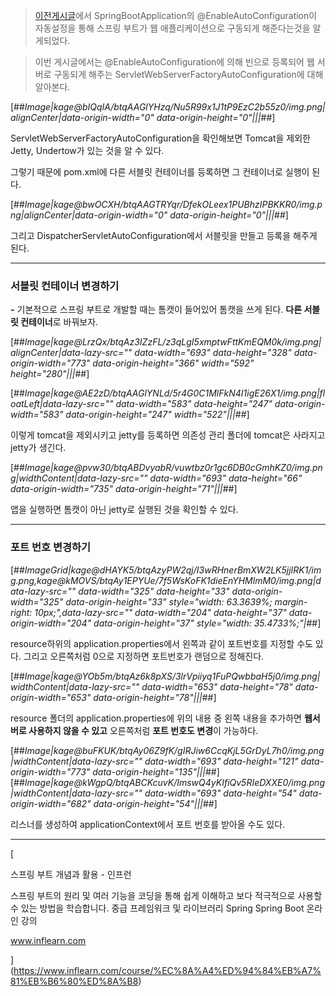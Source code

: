 > [이전게시글](https://sun-22.tistory.com/31)에서 SpringBootApplication의 @EnableAutoConfiguration이 자동설정을 통해 스프링 부트가 웹 애플리케이션으로 구동되게 해준다는것을 알게되었다.

> 이번 게시글에서는 @EnableAutoConfiguration에 의해 빈으로 등록되어 웹 서버로 구동되게 해주는 ServletWebServerFactoryAutoConfiguration에 대해 알아본다.

[##_Image|kage@bIQqIA/btqAAGlYHzq/Nu5R99x1J1tP9EzC2b55z0/img.png|alignCenter|data-origin-width="0" data-origin-height="0"|||_##]

ServletWebServerFactoryAutoConfiguration을 확인해보면 Tomcat을 제외한 Jetty, Undertow가 있는 것을 알 수 있다.

그렇기 때문에 pom.xml에 다른 서블릿 컨테이너를 등록하면 그 컨테이너로 실행이 된다.

[##_Image|kage@bwOCXH/btqAAGTRYqr/DfekOLeex1PUBhzIPBKKR0/img.png|alignCenter|data-origin-width="0" data-origin-height="0"|||_##]

그리고 DispatcherServletAutoConfiguration에서 서블릿을 만들고 등록을 해주게 된다.

---

### **서블릿 컨테이너 변경하기**

**-** 기본적으로 스프링 부트로 개발할 때는 톰캣이 들어있어 톰캣을 쓰게 된다. **다른 서블릿 컨테이너**로 바꿔보자.

[##_Image|kage@LrzQx/btqAz3IZzFL/z3qLgI5xmptwFttKmEQM0k/img.png|alignCenter|data-lazy-src="" data-width="693" data-height="328" data-origin-width="773" data-origin-height="366" width="592" height="280"|||_##]

[##_Image|kage@AE2zD/btqAAGlYNLd/5r4G0C1MlFkN4I1igE26X1/img.png|floatLeft|data-lazy-src="" data-width="583" data-height="247" data-origin-width="583" data-origin-height="247" width="522"|||_##]

이렇게 tomcat을 제외시키고 jetty를 등록하면 의존성 관리 폴더에 tomcat은 사라지고 jetty가 생긴다.

[##_Image|kage@pvw30/btqABDvyabR/vuwtbz0r1gc6DB0cGmhKZ0/img.png|widthContent|data-lazy-src="" data-width="693" data-height="66" data-origin-width="735" data-origin-height="71"|||_##]

앱을 실행하면 톰캣이 아닌 jetty로 실행된 것을 확인할 수 있다.

---

### **포트 번호 변경하기**

[##_ImageGrid|kage@dHAYK5/btqAzyPW2qj/I3wRHnerBmXW2LK5jjIRK1/img.png,kage@kMOVS/btqAy1EPYUe/7f5WsKoFK1dieEnYHMlmM0/img.png|data-lazy-src="" data-width="325" data-height="33" data-origin-width="325" data-origin-height="33" style="width: 63.3639%; margin-right: 10px;",data-lazy-src="" data-width="204" data-height="37" data-origin-width="204" data-origin-height="37" style="width: 35.4733%;"|_##]

resource하위의 application.properties에서 왼쪽과 같이 포트번호를 지정할 수도 있다. 그리고 오른쪽처럼 0으로 지정하면 포트번호가 랜덤으로 정해진다.

[##_Image|kage@YOb5m/btqAz6k8pXS/3lrVpiiyq1FuPQwbbaH5j0/img.png|widthContent|data-lazy-src="" data-width="653" data-height="78" data-origin-width="653" data-origin-height="78"|||_##]

resource 폴더의 application.properties에 위의 내용 중 왼쪽 내용을 추가하면 **웹서버로 사용하지 않을 수 있고** 오른쪽처럼 **포트 번호도 변경**이 가능하다.

[##_Image|kage@buFKUK/btqAy06Z9fK/gIRJiw6CcqKjL5GrDyL7h0/img.png|widthContent|data-lazy-src="" data-width="693" data-height="121" data-origin-width="773" data-origin-height="135"|||_##][##_Image|kage@kWgpQ/btqABCKcuvK/ImswQ4yKIfiQv5RIeDXXE0/img.png|widthContent|data-lazy-src="" data-width="693" data-height="54" data-origin-width="682" data-origin-height="54"|||_##]

리스너를 생성하여 applicationContext에서 포트 번호를 받아올 수도 있다.

---

[

스프링 부트 개념과 활용 - 인프런

스프링 부트의 원리 및 여러 기능을 코딩을 통해 쉽게 이해하고 보다 적극적으로 사용할 수 있는 방법을 학습합니다. 중급 프레임워크 및 라이브러리 Spring Spring Boot 온라인 강의

www.inflearn.com



](https://www.inflearn.com/course/%EC%8A%A4%ED%94%84%EB%A7%81%EB%B6%80%ED%8A%B8)
